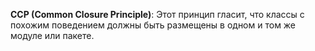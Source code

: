 **CCP (Common Closure Principle)**: Этот принцип гласит, что классы с похожим поведением должны быть размещены в одном и том же модуле или пакете.
